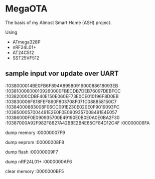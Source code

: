 # MegaOTA
The basis of my Almost Smart Home (ASH) project.

Using
* ATmega328P
* nRF24L01+
* AT24C512
* SST25VF512



## sample input vor update over UART

:1038000014BE0FB6F894A8958091600088618093EB
:103810006000109260000FBECDB7DEB76097DEBFCC
:10382000CDBF40E150E060EF73E0CE010196F8D0EB
:103830006F818FEF860F803708F071C088858150C7
:10384000883008F06CC091E230E020E0F9019093FC
:1038500057004491E2E0F0E0909357008491E4E057
:10386000F0E090935700E49190E0B0E0A0E0BA2F30
:10387000A92F982F8827A42B8E2B4E85CF84D12C4F
:00000006FA

dump memory
:00000007F9

dump eeprom
:00000008F8

dump flash
:00000009F7

dump nRF24L01+
:0000000AF6

clear memory
:0000000BF5
